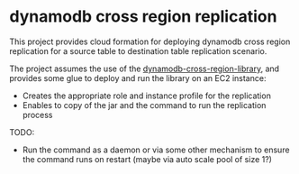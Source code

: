 # dynamodb cross region replication

This project provides cloud formation for deploying dynamodb cross region
replication for a source table to destination table replication
scenario.

The project assumes the use of the [dynamodb-cross-region-library](https://github.com/awslabs/dynamodb-cross-region-library), and provides
some glue to deploy and run the library on an EC2 instance:

* Creates the appropriate role and instance profile for the replication
* Enables to copy of the jar and the command to run the replication process

TODO:

* Run the command as a daemon or via some other mechanism to ensure
the command runs on restart (maybe via auto scale pool of size 1?)